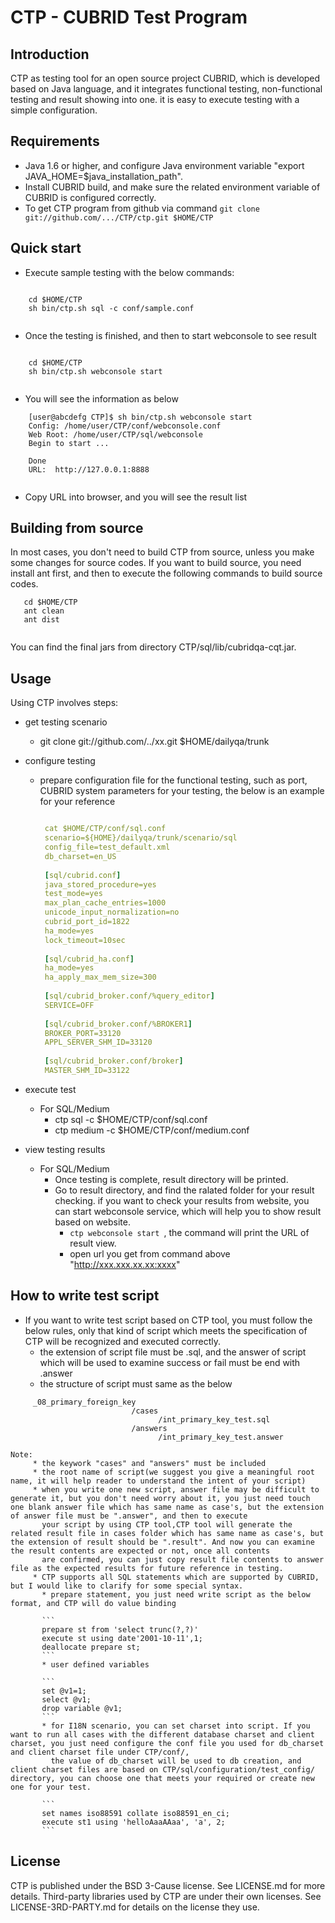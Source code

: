 # CTP - CUBRID Test Program

## Introduction
CTP as testing tool for an open source project CUBRID, which is developed based on Java language, and it integrates functional testing, non-functional testing 
and result showing into one. it is easy to execute testing with a simple configuration. 

## Requirements
* Java 1.6 or higher, and configure Java environment variable "export JAVA_HOME=$java_installation_path".
* Install CUBRID build, and make sure the related environment variable of CUBRID is configured correctly.
* To get CTP program from github via command `git clone git://github.com/.../CTP/ctp.git $HOME/CTP`

## Quick start
* Execute sample testing with the below commands:

``` 

    cd $HOME/CTP
    sh bin/ctp.sh sql -c conf/sample.conf
    
 ```
 
* Once the testing is finished, and then to start webconsole to see result
    
```

    cd $HOME/CTP
    sh bin/ctp.sh webconsole start
    
```
    
* You will see the information as below
    
```
    [user@abcdefg CTP]$ sh bin/ctp.sh webconsole start
	Config: /home/user/CTP/conf/webconsole.conf
	Web Root: /home/user/CTP/sql/webconsole
	Begin to start ...

	Done
	URL:  http://127.0.0.1:8888    
	  
```
	
* Copy URL into browser, and you will see the result list
        
## Building from source

In most cases, you don't need to build CTP from source, unless you make some changes for source codes. If you want to build source, you need install ant first, and then to execute the following commands to build source codes.

```
   cd $HOME/CTP
   ant clean
   ant dist
   
```

You can find the final jars from directory CTP/sql/lib/cubridqa-cqt.jar.

   
## Usage

Using CTP involves steps:

* get testing scenario
   * git clone git://github.com/../xx.git $HOME/dailyqa/trunk
* configure testing
   * prepare configuration file for the functional testing, such as port, CUBRID system parameters for your testing,
     the below is an example for your reference
     ```yaml
     
      cat $HOME/CTP/conf/sql.conf
      scenario=${HOME}/dailyqa/trunk/scenario/sql
      config_file=test_default.xml
      db_charset=en_US
         
      [sql/cubrid.conf]
      java_stored_procedure=yes
      test_mode=yes
      max_plan_cache_entries=1000
      unicode_input_normalization=no
      cubrid_port_id=1822
      ha_mode=yes
      lock_timeout=10sec
         
      [sql/cubrid_ha.conf]
      ha_mode=yes
      ha_apply_max_mem_size=300
         
      [sql/cubrid_broker.conf/%query_editor]
      SERVICE=OFF
         
      [sql/cubrid_broker.conf/%BROKER1]
      BROKER_PORT=33120
      APPL_SERVER_SHM_ID=33120
         
      [sql/cubrid_broker.conf/broker]
      MASTER_SHM_ID=33122
     ```
     
* execute test
   * For SQL/Medium
        * ctp sql -c $HOME/CTP/conf/sql.conf
        * ctp medium -c $HOME/CTP/conf/medium.conf
* view testing results
   * For SQL/Medium
        * Once testing is complete, result directory will be printed.
        * Go to result directory, and find the ralated folder for your result checking. if you want to check your results from website,
          you can start webconsole service, which will help you to show result based on website. 
             * ``ctp webconsole start ``, the command will print the URL of result view.
             * open url you get from command above "http://xxx.xxx.xx.xx:xxxx"
            
## How to write test script
* If you want to write test script based on CTP tool, you must follow the below rules, only that kind of script which meets the specification of CTP will be recognized and executed correctly.
  * the extension of script file must be .sql, and the answer of script which will be used to examine success or fail must be end with .answer
  * the structure of script must same as the below

```
	 _08_primary_foreign_key
	                       /cases
	                             /int_primary_key_test.sql
	                       /answers
	                             /int_primary_key_test.answer
```
    Note: 
         * the keywork "cases" and "answers" must be included
         * the root name of script(we suggest you give a meaningful root name, it will help reader to understand the intent of your script)
         * when you write one new script, answer file may be difficult to generate it, but you don't need worry about it, you just need touch one blank answer file which has same name as case's, but the extension of answer file must be ".answer", and then to execute
           your script by using CTP tool,CTP tool will generate the related result file in cases folder which has same name as case's, but the extension of result should be ".result". And now you can examine the result contents are expected or not, once all contents 
           are confirmed, you can just copy result file contents to answer file as the expected results for future reference in testing.   
         * CTP supports all SQL statements which are supported by CUBRID, but I would like to clarify for some special syntax.
           * prepare statement, you just need write script as the below format, and CTP will do value binding 
           
           ```
           prepare st from 'select trunc(?,?)'
           execute st using date'2001-10-11',1;
           deallocate prepare st;
           ```
           * user defined variables
           
           ```
           set @v1=1;
           select @v1;
           drop variable @v1;
           ```
           * for I18N scenario, you can set charset into script. If you want to run all cases with the different database charset and client charset, you just need configure the conf file you used for db_charset and client charset file under CTP/conf/,
             the value of db_charset will be used to db creation, and client charset files are based on CTP/sql/configuration/test_config/ directory, you can choose one that meets your required or create new one for your test.
           
           ```
           set names iso88591 collate iso88591_en_ci;
		   execute st1 using 'helloAaaAAaa', 'a', 2;
		   ```
           
          
           

## License
CTP is published under the BSD 3-Cause license. See LICENSE.md for more details.
Third-party libraries used by CTP are under their own licenses. See LICENSE-3RD-PARTY.md for details on the license they use.
